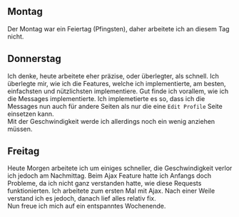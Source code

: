 ## Montag
Der Montag war ein Feiertag (Pfingsten), daher arbeitete ich an diesem Tag nicht.

## Donnerstag
Ich denke, heute arbeitete eher präzise, oder überlegter, als schnell. Ich überlegte mir, wie ich die Features, welche ich implementierte, am besten, einfachsten und nützlichsten implementiere. Gut finde ich vorallem, wie ich die Messages implementierte. Ich implemetierte es so, dass ich die Messages nun auch für andere Seiten als nur die eine `Edit Profile` Seite einsetzen kann.  
Mit der Geschwindigkeit werde ich allerdings noch ein wenig anziehen müssen.

## Freitag
Heute Morgen arbeitete ich um einiges schneller, die Geschwindigkeit verlor ich jedoch am Nachmittag. Beim Ajax Feature hatte ich Anfangs doch Probleme, da ich nicht ganz verstanden hatte, wie diese Requests funktionierten. Ich arbeitete zum ersten Mal mit Ajax. Nach einer Weile verstand ich es jedoch, danach lief alles relativ fix.  
Nun freue ich mich auf ein entspanntes Wochenende.
